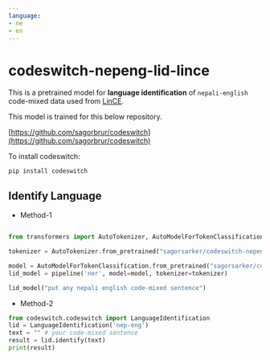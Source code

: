 ```yaml
---
language:
- ne
- en
---
```


# codeswitch-nepeng-lid-lince
This is a pretrained model for **language identification** of `nepali-english` code-mixed data used from [LinCE](https://ritual.uh.edu/lince/home).

This model is trained for this below repository. 

[https://github.com/sagorbrur/codeswitch](https://github.com/sagorbrur/codeswitch)

To install codeswitch:

```
pip install codeswitch
```

## Identify Language

* Method-1

```py

from transformers import AutoTokenizer, AutoModelForTokenClassification

tokenizer = AutoTokenizer.from_pretrained("sagorsarker/codeswitch-nepeng-lid-lince")

model = AutoModelForTokenClassification.from_pretrained("sagorsarker/codeswitch-nepeng-lid-lince")
lid_model = pipeline('ner', model=model, tokenizer=tokenizer)

lid_model("put any nepali english code-mixed sentence")

```

* Method-2

```py
from codeswitch.codeswitch import LanguageIdentification
lid = LanguageIdentification('nep-eng') 
text = "" # your code-mixed sentence 
result = lid.identify(text)
print(result)

```

